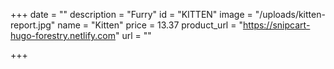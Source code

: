 +++
date = ""
description = "Furry"
id = "KITTEN"
image = "/uploads/kitten-report.jpg"
name = "Kitten"
price = 13.37
product_url = "https://snipcart-hugo-forestry.netlify.com"
url = ""

+++
